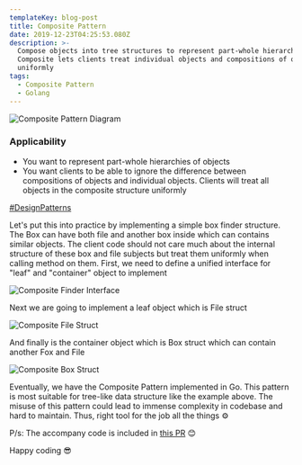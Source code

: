 ```yaml
---
templateKey: blog-post
title: Composite Pattern
date: 2019-12-23T04:25:53.080Z
description: >-
  Compose objects into tree structures to represent part-whole hierarchies.
  Composite lets clients treat individual objects and compositions of objects
  uniformly
tags:
  - Composite Pattern
  - Golang
---
```

![Composite Pattern Diagram](/img/compositepatterndiagram.png "Composite Pattern Diagram")

### Applicability

* You want to represent part-whole hierarchies of objects
* You want clients to be able to ignore the difference between compositions of objects and individual objects. Clients will treat all objects in the composite structure uniformly

[\#DesignPatterns](https://en.wikipedia.org/wiki/Design_Patterns)

Let's put this into practice by implementing a simple box finder structure. The Box can have both file and another box inside which can contains similar objects. The client code should not care much about the internal structure of these box and file subjects but treat them uniformly when calling method on them. First, we need to define a unified interface for "leaf" and "container" object to implement

![Composite Finder Interface](/img/compositefinderinterface.png "Composite Finder Interface")

Next we are going to implement a leaf object which is File struct

![Composite File Struct](/img/compositefilestruct.png "Composite File Struct")

And finally is the container object which is Box struct which can contain another Fox and File

![Composite Box Struct](/img/compositeboxstruct.png "Composite Box Struct")

Eventually, we have the Composite Pattern implemented in Go. This pattern is most suitable for tree-like data structure like the example above. The misuse of this pattern could lead to immense complexity in codebase and hard to maintain. Thus, right tool for the job all the things ⚙️

P/s: The accompany code is included in[](https://github.com/willnguyen1312/go-design-patterns/pull/1/files)[](https://github.com/willnguyen1312/go-design-patterns/pull/3/files)[](https://github.com/willnguyen1312/go-design-patterns/pull/3/files)[](https://github.com/willnguyen1312/go-design-patterns/pull/6)[](https://github.com/willnguyen1312/go-design-patterns/pull/7) [this PR](https://github.com/willnguyen1312/go-design-patterns/pull/8) 😊

Happy coding 😎
